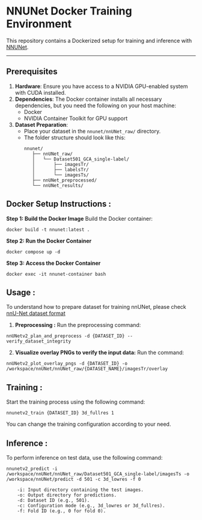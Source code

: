 # **NNUNet Docker Training Environment**

This repository contains a Dockerized setup for training and inference with [NNUNet](https://github.com/MIC-DKFZ/nnUNet). 

---

## **Prerequisites**

1. **Hardware**: Ensure you have access to a NVIDIA GPU-enabled system with CUDA installed.
2. **Dependencies**: The Docker container installs all necessary dependencies, but you need the following on your host machine:
   - Docker
   - NVIDIA Container Toolkit for GPU support 
3. **Dataset Preparation**:
   - Place your dataset in the `nnunet/nnUNet_raw/` directory.
   - The folder structure should look like this:
     ```
     nnunet/
        ├── nnUNet_raw/
        │   └── Dataset501_GCA_single-label/
        │       ├── imagesTr/
        │       ├── labelsTr/
        │       └── imagesTs/
        ├── nnUNet_preprocessed/
        └── nnUNet_results/
     ```


## **Docker Setup Instructions :**

**Step 1: Build the Docker Image**
Build the Docker container:

`docker build -t nnunet:latest .`

**Step 2: Run the Docker Container**

`docker compose up -d`

**Step 3: Access the Docker Container**

`docker exec -it nnunet-container bash`

## **Usage :**

To understand how to prepare dataset for training nnUNet, please check [nnU-Net dataset format](https://github.com/MIC-DKFZ/nnUNet/blob/master/documentation/dataset_format.md) 

1. **Preprocessing :** 
Run the preprocessing command: 

`nnUNetv2_plan_and_preprocess -d {DATASET_ID} --verify_dataset_integrity`

2. **Visualize overlay PNGs to verify the input data:** 
Run the command: 

`nnUNetv2_plot_overlay_pngs -d {DATASET_ID} -o /workspace/nnUNet/nnUNet_raw/{DATASET_NAME}/imagesTr/overlay`



## **Training :**
Start the training process using the following command:

`nnunetv2_train {DATASET_ID} 3d_fullres 1` 

You can change the training configuration according to your need.  

## **Inference :**
To perform inference on test data, use the following command:

``` 
nnunetv2_predict -i /workspace/nnUNet/nnUNet_raw/Dataset501_GCA_single-label/imagesTs -o /workspace/nnUNet/predict -d 501 -c 3d_lowres -f 0
```

```
    -i: Input directory containing the test images.
    -o: Output directory for predictions.
    -d: Dataset ID (e.g., 501).
    -c: Configuration mode (e.g., 3d_lowres or 3d_fullres).
    -f: Fold ID (e.g., 0 for fold 0).
```

